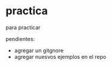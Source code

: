 # practica
para practicar 


pendientes: 
- agregar un gitgnore
- agregar nuesvos ejemplos en el repo
